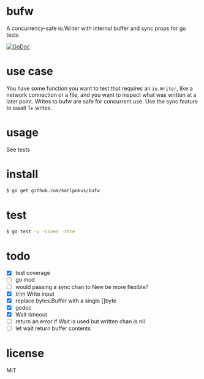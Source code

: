 # bufw
A concurrency-safe io.Writer with internal buffer and sync props for go tests

[![GoDoc](https://godoc.org/github.com/karlpokus/bufw?status.svg)](https://godoc.org/github.com/karlpokus/bufw)

# use case
You have some function you want to test that requires an `io.Writer`, like a network connection or a file, and you want to inspect what was written at a later point. Writes to bufw are safe for concurrent use. Use the sync feature to await 1+ writes.

# usage
See tests

# install
```bash
$ go get github.com/karlpokus/bufw
```

# test
```bash
$ go test -v -cover -race
```

# todo
- [x] test coverage
- [ ] go mod
- [ ] would passing a sync chan to New be more flexible?
- [x] trim Write input
- [x] replace bytes.Buffer with a single []byte
- [x] godoc
- [x] Wait timeout
- [ ] return an error if Wait is used but written chan is nil
- [ ] let wait return buffer contents

# license
MIT

